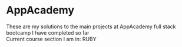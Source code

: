 # AppAcademy
These are my solutions to the main projects at AppAcademy full stack bootcamp I have completed so far  
Current course section I am in: RUBY
